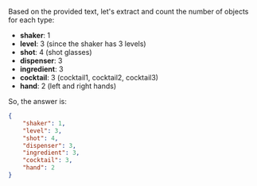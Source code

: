 Based on the provided text, let's extract and count the number of objects for each type:

- **shaker**: 1
- **level**: 3 (since the shaker has 3 levels)
- **shot**: 4 (shot glasses)
- **dispenser**: 3
- **ingredient**: 3
- **cocktail**: 3 (cocktail1, cocktail2, cocktail3)
- **hand**: 2 (left and right hands)

So, the answer is:

```json
{
    "shaker": 1,
    "level": 3,
    "shot": 4,
    "dispenser": 3,
    "ingredient": 3,
    "cocktail": 3,
    "hand": 2
}
```